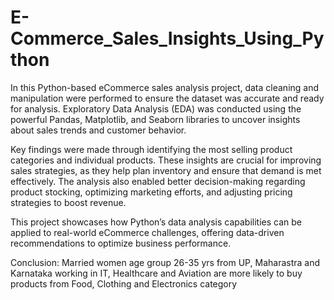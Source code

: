 # E-Commerce_Sales_Insights_Using_Python
In this Python-based eCommerce sales analysis project, data cleaning and manipulation were performed to ensure the dataset was accurate and ready for analysis. Exploratory Data Analysis (EDA) was conducted using the powerful Pandas, Matplotlib, and Seaborn libraries to uncover insights about sales trends and customer behavior.

Key findings were made through identifying the most selling product categories and individual products. These insights are crucial for improving sales strategies, as they help plan inventory and ensure that demand is met effectively. The analysis also enabled better decision-making regarding product stocking, optimizing marketing efforts, and adjusting pricing strategies to boost revenue.

This project showcases how Python’s data analysis capabilities can be applied to real-world eCommerce challenges, offering data-driven recommendations to optimize business performance.

Conclusion:
Married women age group 26-35 yrs from UP, Maharastra and Karnataka working in IT, Healthcare and Aviation are more likely to buy products from Food, Clothing and Electronics category
